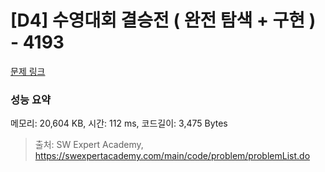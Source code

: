 # [D4] 수영대회 결승전 ( 완전 탐색 + 구현 ) - 4193 

[문제 링크](https://swexpertacademy.com/main/code/problem/problemDetail.do?contestProbId=AWKaG6_6AGQDFARV) 

### 성능 요약

메모리: 20,604 KB, 시간: 112 ms, 코드길이: 3,475 Bytes



> 출처: SW Expert Academy, https://swexpertacademy.com/main/code/problem/problemList.do